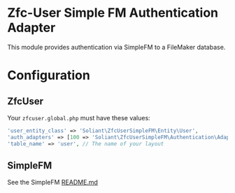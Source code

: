 Zfc-User Simple FM Authentication Adapter
=========================================

This module provides authentication via SimpleFM to a FileMaker database.


Configuration
=============

ZfcUser
-------
Your ```zfcuser.global.php``` must have these values:

```php
'user_entity_class' => 'Soliant\ZfcUserSimpleFM\Entity\User',
'auth_adapters' => [100 => 'Soliant\ZfcUserSimpleFM\Authentication\Adapter\SimpleFM'],
'table_name' => 'user', // The name of your layout
```

SimpleFM
--------

See the SimpleFM [README.md](https://github.com/soliantconsulting/SimpleFM/blob/master/README.md)
